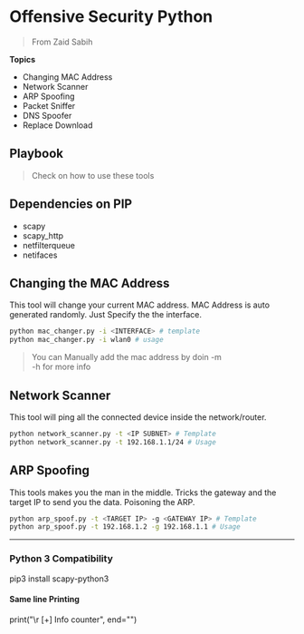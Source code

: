 # Offensive Security Python
> From Zaid Sabih

**Topics**
- Changing MAC Address 
- Network Scanner
- ARP Spoofing
- Packet Sniffer
- DNS Spoofer
- Replace Download

## Playbook
> Check on how to use these tools 

## Dependencies on PIP
- scapy
- scapy_http
- netfilterqueue
- netifaces

## Changing the MAC Address 

This tool will change your current MAC address. 
MAC Address is auto generated randomly. Just Specify the the interface. 

```bash
python mac_changer.py -i <INTERFACE> # template
python mac_changer.py -i wlan0 # usage
```
> You can Manually add the mac address by doin -m   
> -h for more info

## Network Scanner

This tool will ping all the connected device inside the network/router.

```bash
python network_scanner.py -t <IP SUBNET> # Template
python network_scanner.py -t 192.168.1.1/24 # Usage
```

## ARP Spoofing 

This tools makes you the man in the middle. 
Tricks the gateway and the target IP to send you the data.
Poisoning the ARP. 

```bash
python arp_spoof.py -t <TARGET IP> -g <GATEWAY IP> # Template
python arp_spoof.py -t 192.168.1.2 -g 192.168.1.1 # Usage
```

---

### Python 3 Compatibility

pip3 install scapy-python3

#### Same line Printing 
print("\r [+] Info counter", end="")

